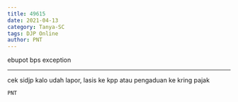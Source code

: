 ```yaml
---
title: 49615
date: 2021-04-13
category: Tanya-SC
tags: DJP Online
author: PNT
---
```


ebupot bps exception

---

cek sidjp kalo udah lapor, lasis ke kpp atau pengaduan ke kring pajak

`PNT`
